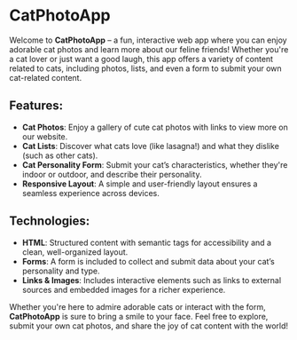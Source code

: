 # CatPhotoApp

Welcome to **CatPhotoApp** – a fun, interactive web app where you can enjoy adorable cat photos and learn more about our feline friends! Whether you're a cat lover or just want a good laugh, this app offers a variety of content related to cats, including photos, lists, and even a form to submit your own cat-related content.

## Features:
- **Cat Photos**: Enjoy a gallery of cute cat photos with links to view more on our website.
- **Cat Lists**: Discover what cats love (like lasagna!) and what they dislike (such as other cats).
- **Cat Personality Form**: Submit your cat’s characteristics, whether they're indoor or outdoor, and describe their personality.
- **Responsive Layout**: A simple and user-friendly layout ensures a seamless experience across devices.

## Technologies:
- **HTML**: Structured content with semantic tags for accessibility and a clean, well-organized layout.
- **Forms**: A form is included to collect and submit data about your cat’s personality and type.
- **Links & Images**: Includes interactive elements such as links to external sources and embedded images for a richer experience.

Whether you're here to admire adorable cats or interact with the form, **CatPhotoApp** is sure to bring a smile to your face. Feel free to explore, submit your own cat photos, and share the joy of cat content with the world!
